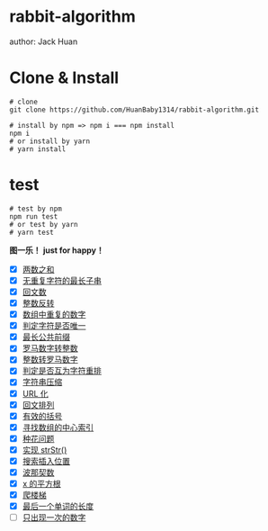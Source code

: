 # rabbit-algorithm

author: Jack Huan

# Clone & Install

```shell
# clone
git clone https://github.com/HuanBaby1314/rabbit-algorithm.git
```

```shell
# install by npm => npm i === npm install
npm i
# or install by yarn
# yarn install
```

# test

```shell
# test by npm
npm run test
# or test by yarn
# yarn test
```

**图一乐！**
**just for happy！**

- [x] [两数之和](https://github.com/HuanBaby1314/rabbit-algorithm/tree/main/algorithm/twoSum)
- [x] [无重复字符的最长子串](https://github.com/HuanBaby1314/rabbit-algorithm/tree/main/algorithm/longestSubstring)
- [x] [回文数](https://github.com/HuanBaby1314/rabbit-algorithm/tree/main/algorithm/isPalindrome)
- [x] [整数反转](https://github.com/HuanBaby1314/rabbit-algorithm/tree/main/algorithm/intReverse)
- [x] [数组中重复的数字](https://github.com/HuanBaby1314/rabbit-algorithm/tree/main/algorithm/repeatNum)
- [x] [判定字符是否唯一](https://github.com/HuanBaby1314/rabbit-algorithm/tree/main/algorithm/strIsUnique)
- [x] [最长公共前缀](https://github.com/HuanBaby1314/rabbit-algorithm/tree/main/algorithm/longestCommonPre)
- [x] [罗马数字转整数](https://github.com/HuanBaby1314/rabbit-algorithm/tree/main/algorithm/romanToInt)
- [x] [整数转罗马数字](https://github.com/HuanBaby1314/rabbit-algorithm/tree/main/algorithm/intToRoman)
- [x] [判定是否互为字符重排](https://github.com/HuanBaby1314/rabbit-algorithm/tree/main/algorithm/stringRepeatPermutation)
- [x] [字符串压缩](https://github.com/HuanBaby1314/rabbit-algorithm/tree/main/algorithm/stringCompress)
- [x] [URL 化](https://github.com/HuanBaby1314/rabbit-algorithm/tree/main/algorithm/stringToUrl)
- [x] [回文排列](https://github.com/HuanBaby1314/rabbit-algorithm/tree/main/algorithm/palindromePermutation)
- [x] [有效的括号](https://github.com/HuanBaby1314/rabbit-algorithm/tree/main/algorithm/validParentheses)
- [x] [寻找数组的中心索引](https://github.com/HuanBaby1314/rabbit-algorithm/tree/main/algorithm/findPivotIndex)
- [x] [种花问题](https://github.com/HuanBaby1314/rabbit-algorithm/tree/main/algorithm/canPlaceFlowers)
- [x] [实现 strStr()](https://github.com/HuanBaby1314/rabbit-algorithm/tree/main/algorithm/implementStrstr)
- [x] [搜索插入位置](https://github.com/HuanBaby1314/rabbit-algorithm/tree/main/algorithm/searchInsertPosition)
- [x] [波那契数](https://github.com/HuanBaby1314/rabbit-algorithm/tree/main/algorithm/fibonacciNumber)
- [x] [x 的平方根](https://github.com/HuanBaby1314/rabbit-algorithm/tree/main/algorithm/sqrtx)
- [x] [爬楼梯](https://github.com/HuanBaby1314/rabbit-algorithm/tree/main/algorithm/climbingStairs)
- [x] [最后一个单词的长度](https://github.com/HuanBaby1314/rabbit-algorithm/tree/main/algorithm/lengthOfLastWord)
- [ ] [只出现一次的数字](https://github.com/HuanBaby1314/rabbit-algorithm/tree/main/algorithm/singleNumber)

